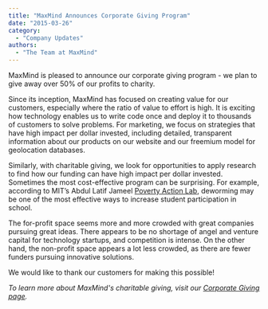 ```yaml
---
title: "MaxMind Announces Corporate Giving Program"
date: "2015-03-26"
category:
  - "Company Updates"
authors:
  - "The Team at MaxMind"
---
```


MaxMind is pleased to announce our corporate giving program - we plan to give
away over 50% of our profits to charity.

Since its inception, MaxMind has focused on creating value for our customers,
especially where the ratio of value to effort is high. It is exciting how
technology enables us to write code once and deploy it to thousands of customers
to solve problems. For marketing, we focus on strategies that have high impact
per dollar invested, including detailed, transparent information about our
products on our website and our freemium model for geolocation databases.

Similarly, with charitable giving, we look for opportunities to apply research
to find how our funding can have high impact per dollar invested. Sometimes the
most cost-effective program can be surprising. For example, according to MIT’s
Abdul Latif Jameel
[Poverty Action Lab](https://www.povertyactionlab.org/policy-lessons/education/improving-student-participation),
deworming may be one of the most effective ways to increase student
participation in school.

The for-profit space seems more and more crowded with great companies pursuing
great ideas. There appears to be no shortage of angel and venture capital for
technology startups, and competition is intense. On the other hand, the
non-profit space appears a lot less crowded, as there are fewer funders pursuing
innovative solutions.

We would like to thank our customers for making this possible!

_To learn more about MaxMind's charitable giving, visit our
[Corporate Giving page](https://www.maxmind.com/en/corporate-giving)._
